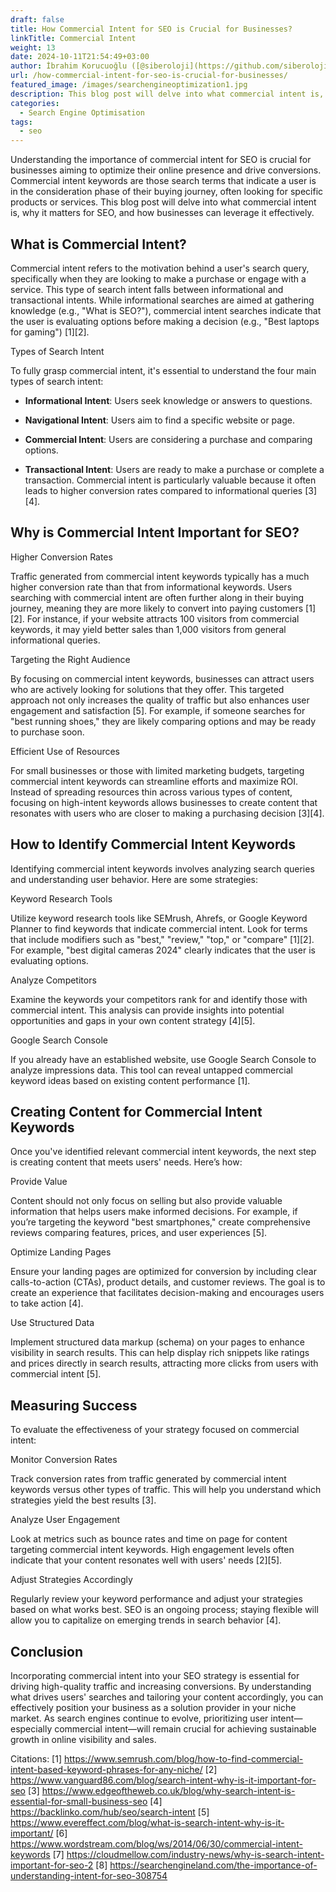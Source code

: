 ```yaml
---
draft: false
title: How Commercial Intent for SEO is Crucial for Businesses?
linkTitle: Commercial Intent
weight: 13
date: 2024-10-11T21:54:49+03:00
author: İbrahim Korucuoğlu ([@siberoloji](https://github.com/siberoloji))
url: /how-commercial-intent-for-seo-is-crucial-for-businesses/
featured_image: /images/searchengineoptimization1.jpg
description: This blog post will delve into what commercial intent is, why it matters for SEO, and how businesses can leverage it effectively.
categories:
  - Search Engine Optimisation
tags:
  - seo
---
```


Understanding the importance of commercial intent for SEO is crucial for businesses aiming to optimize their online presence and drive conversions. Commercial intent keywords are those search terms that indicate a user is in the consideration phase of their buying journey, often looking for specific products or services. This blog post will delve into what commercial intent is, why it matters for SEO, and how businesses can leverage it effectively.

## What is Commercial Intent?

Commercial intent refers to the motivation behind a user's search query, specifically when they are looking to make a purchase or engage with a service. This type of search intent falls between informational and transactional intents. While informational searches are aimed at gathering knowledge (e.g., "What is SEO?"), commercial intent searches indicate that the user is evaluating options before making a decision (e.g., "Best laptops for gaming") [1][2].

Types of Search Intent

To fully grasp commercial intent, it's essential to understand the four main types of search intent:
* **Informational Intent**: Users seek knowledge or answers to questions.

* **Navigational Intent**: Users aim to find a specific website or page.

* **Commercial Intent**: Users are considering a purchase and comparing options.

* **Transactional Intent**: Users are ready to make a purchase or complete a transaction.
Commercial intent is particularly valuable because it often leads to higher conversion rates compared to informational queries [3][4].

## Why is Commercial Intent Important for SEO?

Higher Conversion Rates

Traffic generated from commercial intent keywords typically has a much higher conversion rate than that from informational keywords. Users searching with commercial intent are often further along in their buying journey, meaning they are more likely to convert into paying customers [1][2]. For instance, if your website attracts 100 visitors from commercial keywords, it may yield better sales than 1,000 visitors from general informational queries.

Targeting the Right Audience

By focusing on commercial intent keywords, businesses can attract users who are actively looking for solutions that they offer. This targeted approach not only increases the quality of traffic but also enhances user engagement and satisfaction [5]. For example, if someone searches for "best running shoes," they are likely comparing options and may be ready to purchase soon.

Efficient Use of Resources

For small businesses or those with limited marketing budgets, targeting commercial intent keywords can streamline efforts and maximize ROI. Instead of spreading resources thin across various types of content, focusing on high-intent keywords allows businesses to create content that resonates with users who are closer to making a purchasing decision [3][4].

## How to Identify Commercial Intent Keywords

Identifying commercial intent keywords involves analyzing search queries and understanding user behavior. Here are some strategies:

Keyword Research Tools

Utilize keyword research tools like SEMrush, Ahrefs, or Google Keyword Planner to find keywords that indicate commercial intent. Look for terms that include modifiers such as "best," "review," "top," or "compare" [1][2]. For example, "best digital cameras 2024" clearly indicates that the user is evaluating options.

Analyze Competitors

Examine the keywords your competitors rank for and identify those with commercial intent. This analysis can provide insights into potential opportunities and gaps in your own content strategy [4][5].

Google Search Console

If you already have an established website, use Google Search Console to analyze impressions data. This tool can reveal untapped commercial keyword ideas based on existing content performance [1].

## Creating Content for Commercial Intent Keywords

Once you've identified relevant commercial intent keywords, the next step is creating content that meets users' needs. Here’s how:

Provide Value

Content should not only focus on selling but also provide valuable information that helps users make informed decisions. For example, if you’re targeting the keyword "best smartphones," create comprehensive reviews comparing features, prices, and user experiences [5].

Optimize Landing Pages

Ensure your landing pages are optimized for conversion by including clear calls-to-action (CTAs), product details, and customer reviews. The goal is to create an experience that facilitates decision-making and encourages users to take action [4].

Use Structured Data

Implement structured data markup (schema) on your pages to enhance visibility in search results. This can help display rich snippets like ratings and prices directly in search results, attracting more clicks from users with commercial intent [5].

## Measuring Success

To evaluate the effectiveness of your strategy focused on commercial intent:

Monitor Conversion Rates

Track conversion rates from traffic generated by commercial intent keywords versus other types of traffic. This will help you understand which strategies yield the best results [3].

Analyze User Engagement

Look at metrics such as bounce rates and time on page for content targeting commercial intent keywords. High engagement levels often indicate that your content resonates well with users' needs [2][5].

Adjust Strategies Accordingly

Regularly review your keyword performance and adjust your strategies based on what works best. SEO is an ongoing process; staying flexible will allow you to capitalize on emerging trends in search behavior [4].

## Conclusion

Incorporating commercial intent into your SEO strategy is essential for driving high-quality traffic and increasing conversions. By understanding what drives users' searches and tailoring your content accordingly, you can effectively position your business as a solution provider in your niche market. As search engines continue to evolve, prioritizing user intent—especially commercial intent—will remain crucial for achieving sustainable growth in online visibility and sales.

Citations: [1] https://www.semrush.com/blog/how-to-find-commercial-intent-based-keyword-phrases-for-any-niche/ [2] https://www.vanguard86.com/blog/search-intent-why-is-it-important-for-seo [3] https://www.edgeoftheweb.co.uk/blog/why-search-intent-is-essential-for-small-business-seo [4] https://backlinko.com/hub/seo/search-intent [5] https://www.evereffect.com/blog/what-is-search-intent-why-is-it-important/ [6] https://www.wordstream.com/blog/ws/2014/06/30/commercial-intent-keywords [7] https://cloudmellow.com/industry-news/why-is-search-intent-important-for-seo-2 [8] https://searchengineland.com/the-importance-of-understanding-intent-for-seo-308754
